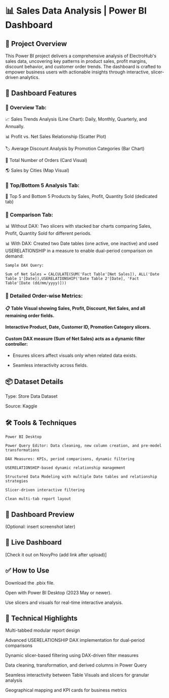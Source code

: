 # 📊 Sales Data Analysis | Power BI Dashboard

## 📌 Project Overview
This Power BI project delivers a comprehensive analysis of ElectroHub's sales data, uncovering key patterns in product sales, profit margins, discount behavior, and customer order trends. The dashboard is crafted to empower business users with actionable insights through interactive, slicer-driven analytics.

## 🎯 Dashboard Features

### 📌 Overview Tab:

   📈 Sales Trends Analysis (Line Chart): Daily, Monthly, Quarterly, and Annually.
    
   📊 Profit vs. Net Sales Relationship (Scatter Plot)
    
   🏷️ Average Discount Analysis by Promotion Categories (Bar Chart)
    
   🛒 Total Number of Orders (Card Visual)
    
   🌎 Sales by Cities (Map Visual)

### 📌 Top/Bottom 5 Analysis Tab:
   
   🥇 Top 5 and Bottom 5 Products by Sales, Profit, Quantity Sold (dedicated tab)

### 📌 Comparison Tab:
    
   📊 Without DAX:
    Two slicers with stacked bar charts comparing Sales, Profit, Quantity Sold for different periods.
    
   📊 With DAX:
    Created two Date tables (one active, one inactive) and used USERELATIONSHIP in a measure to enable dual-period comparison on demand:

    Sample DAX Query:
    
    Sum of Net Sales = CALCULATE(SUM('Fact Table'[Net Sales]), ALL('Date Table 1'[Date]),USERELATIONSHIP('Date Table 2'[Date], 'Fact Table'[Date (dd/mm/yyyy)]))
    
### 📌 Detailed Order-wise Metrics:

#### 📋 Table Visual showing Sales, Profit, Discount, Net Sales, and all remaining order fields.

#### Interactive Product, Date, Customer ID, Promotion Category slicers.

#### Custom DAX measure (Sum of Net Sales) acts as a dynamic filter controller:
      
  * Ensures slicers affect visuals only when related data exists.
      
  * Seamless interactivity across fields.
   

## 📦 Dataset Details

 Type: Store Data Dataset
 
 Source: Kaggle

## 🛠️ Tools & Techniques

    Power BI Desktop
    
    Power Query Editor: Data cleaning, new column creation, and pre-model transformations
    
    DAX Measures: KPIs, period comparisons, dynamic filtering
    
    USERELATIONSHIP-based dynamic relationship management
    
    Structured Data Modeling with multiple Date tables and relationship strategies
    
    Slicer-driven interactive filtering
    
    Clean multi-tab report layout

## 📸 Dashboard Preview
(Optional: insert screenshot later)

## 🔗 Live Dashboard
[Check it out on NovyPro (add link after upload)]

## ✅ How to Use

Download the .pbix file.

Open with Power BI Desktop (2023 May or newer).

Use slicers and visuals for real-time interactive analysis.

## 📝 Technical Highlights

Multi-tabbed modular report design

Advanced USERELATIONSHIP DAX implementation for dual-period comparisons

Dynamic slicer-based filtering using DAX-driven filter measures

Data cleaning, transformation, and derived columns in Power Query

Seamless interactivity between Table Visuals and slicers for granular analysis

Geographical mapping and KPI cards for business metrics
